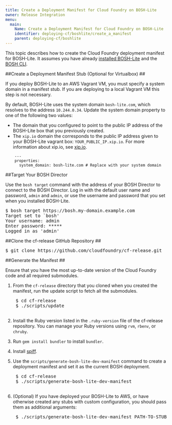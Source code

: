 ```yaml
---
title: Create a Deployment Manifest for Cloud Foundry on BOSH-Lite
owner: Release Integration
menu:
  main:
    Name: Create a Deployment Manifest for Cloud Foundry on BOSH-Lite
    identifier: deploying-cf/boshlite/create_a_manifest
    parent: deploying-cf/boshlite
---
```




This topic describes how to create the Cloud Foundry deployment manifest for BOSH-Lite. It assumes you have already [installed BOSH-Lite](https://github.com/cloudfoundry/bosh-lite/blob/master/README.md#install-bosh-lite) and the [BOSH CLI](https://bosh.io/docs/bosh-cli.html).

##<a id="create-stub"></a>Create a Deployment Manifest Stub (Optional for Virtualbox) ##

If you deploy BOSH-Lite to an AWS Vagrant VM, you must specify a system domain
in a manifest stub. If you are deploying to a local Vagrant VM this step is not
necessary.

By default, BOSH-Lite uses the system domain `bosh-lite.com`, which resolves
to the address `10.244.0.34`. Update the system domain property to one of the
following two values:

  - The domain that you configured to point to the public IP address of the
  BOSH-Lite box that you previously created.
  - The `xip.io` domain the corresponds to the public IP address given to your
  BOSH-Lite vagrant box: `YOUR_PUBLIC_IP.xip.io`. For more information about
  xip.io, see [xip.io](http://xip.io/).

```
    ---
    properties:
      system_domain: bosh-lite.com # Replace with your system domain
```

##<a id='target'></a>Target Your BOSH Director

Use the `bosh target` command with the address of your BOSH Director to
connect to the BOSH Director. Log in with the default user name and password,
`admin` and `admin`, or use the username and password that you set when you
installed BOSH-Lite.
<pre class="terminal">
$ bosh target <span>https</span>://bosh.my-domain.example.com
Target set to `bosh'
Your username: admin
Enter password: *****
Logged in as 'admin'
</pre>

##<a id="clone"></a>Clone the cf-release GitHub Repository ##

<pre class="terminal">
$ git clone https://github.com/cloudfoundry/cf-release.git
</pre>

##<a id="generate-manifest"></a>Generate the Manifest ##

Ensure that you have the most up-to-date version of the Cloud Foundry code and all required submodules.

1. From the `cf-release` directory that you cloned when you created the
manifest, run the update script to fetch all the submodules.

    <pre class="terminal">
    $ cd cf-release
    $ ./scripts/update
    </pre>

1. Install the Ruby version listed in the `.ruby-version` file of the cf-release repository. You can manage your Ruby versions using `rvm`, `rbenv`, or `chruby`.
1. Run `gem install bundler` to install `bundler`.
1. Install [spiff](https://github.com/cloudfoundry-incubator/spiff).
1. Use the `scripts/generate-bosh-lite-dev-manifest` command to create a
deployment manifest and set it as the current BOSH deployment.

    <pre class="terminal">
    $ cd cf-release
    $ ./scripts/generate-bosh-lite-dev-manifest
    </pre>
1. (Optional) If you have deployed your BOSH-Lite to AWS, or have otherwise created any stubs with custom configuration, you should pass them as additional arguments:
    <pre class="terminal">
    $ ./scripts/generate-bosh-lite-dev-manifest PATH-TO-STUB ...
    </pre>
